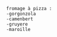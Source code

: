 
	  fromage à pizza :
	  -gorgonzola
	  -camenbert
	  -gruyere
	  -maroille
	  
	  
	  
	  
	  
	  
	  


